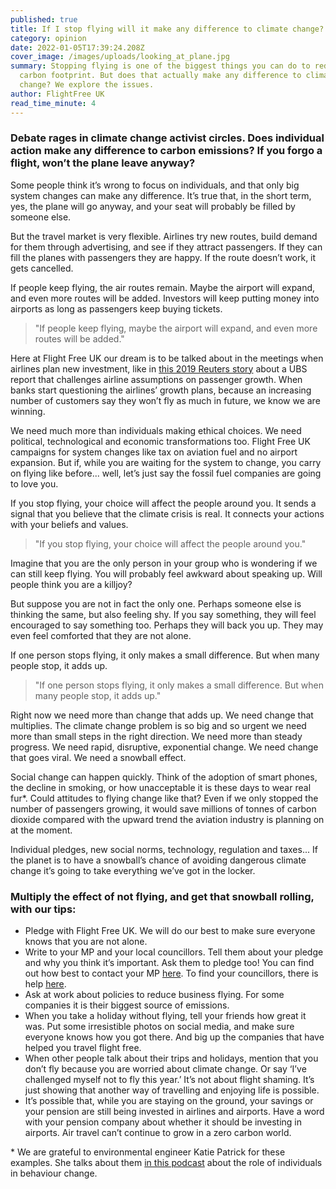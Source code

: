 ```yaml
---
published: true
title: If I stop flying will it make any difference to climate change?
category: opinion
date: 2022-01-05T17:39:24.208Z
cover_image: /images/uploads/looking_at_plane.jpg
summary: Stopping flying is one of the biggest things you can do to reduce your
  carbon footprint. But does that actually make any difference to climate
  change? We explore the issues.
author: FlightFree UK
read_time_minute: 4
---
```

### Debate rages in climate change activist circles. Does individual action make any difference to carbon emissions? If you forgo a flight, won’t the plane leave anyway?

Some people think it’s wrong to focus on individuals, and that only big system changes can make any difference. It’s true that, in the short term, yes, the plane will go anyway, and your seat will probably be filled by someone else.  

But the travel market is very flexible. Airlines try new routes, build demand for them through advertising, and see if they attract passengers. If they can fill the planes with passengers they are happy. If the route doesn’t work, it gets cancelled. 

If people keep flying, the air routes remain. Maybe the airport will expand, and even more routes will be added. Investors will keep putting money into airports as long as passengers keep buying tickets.

> "If people keep flying, maybe the airport will expand, and even more routes will be added."

Here at Flight Free UK our dream is to be talked about in the meetings when airlines plan new investment, like in [this 2019 Reuters story](https://www.reuters.com/article/us-travel-flying-climate-idUSKBN1WH23G) about a UBS report that challenges airline assumptions on passenger growth. When banks start questioning the airlines’ growth plans, because an increasing number of customers say they won’t fly as much in future, we know we are winning. 

We need much more than individuals making ethical choices. We need political, technological and economic transformations too. Flight Free UK campaigns for system changes like tax on aviation fuel and no airport expansion. But if, while you are waiting for the system to change, you carry on flying like before... well, let’s just say the fossil fuel companies are going to love you.

If you stop flying, your choice will affect the people around you. It sends a signal that you believe that the climate crisis is real. It connects your actions with your beliefs and values. 

> "If you stop flying, your choice will affect the people around you."

Imagine that you are the only person in your group who is wondering if we can still keep flying. You will probably feel awkward about speaking up. Will people think you are a killjoy? 

But suppose you are not in fact the only one. Perhaps someone else is thinking the same, but also feeling shy. If you say something, they will feel encouraged to say something too. Perhaps they will back you up. They may even feel comforted that they are not alone.

If one person stops flying, it only makes a small difference. But when many people stop, it adds up.

> "If one person stops flying, it only makes a small difference. But when many people stop, it adds up."

Right now we need more than change that adds up. We need change that multiplies. The climate change problem is so big and so urgent we need more than small steps in the right direction. We need more than steady progress. We need rapid, disruptive, exponential change. We need change that goes viral. We need a snowball effect.

Social change can happen quickly. Think of the adoption of smart phones, the decline in smoking, or how unacceptable it is these days to wear real fur*. Could attitudes to flying change like that? Even if we only stopped the number of passengers growing, it would save millions of tonnes of carbon dioxide compared with the upward trend the aviation industry is planning on at the moment.

Individual pledges, new social norms, technology, regulation and taxes... If the planet is to have a snowball’s chance of avoiding dangerous climate change it’s going to take everything we’ve got in the locker. 

### Multiply the effect of not flying, and get that snowball rolling, with our tips:

* Pledge with Flight Free UK. We will do our best to make sure everyone knows that you are not alone.
* Write to your MP and your local councillors. Tell them about your pledge and why you think it’s important. Ask them to pledge too! You can find out how best to contact your MP [here](https://members.parliament.uk/members/Commons). To find your councillors, there is help [here](https://www.gov.uk/find-your-local-councillors).
* Ask at work about policies to reduce business flying. For some companies it is their biggest source of emissions.
* When you take a holiday without flying, tell your friends how great it was. Put some irresistible photos on social media, and make sure everyone knows how you got there. And big up the companies that have helped you travel flight free.
* When other people talk about their trips and holidays, mention that you don’t fly because you are worried about climate change. Or say ‘I’ve challenged myself not to fly this year.’ It’s not about flight shaming. It’s just showing that another way of travelling and enjoying life is possible.
* It’s possible that, while you are staying on the ground, your savings or your pension are still being invested in airlines and airports. Have a word with your pension company about whether it should be investing in airports. Air travel can’t continue to grow in a zero carbon world.



\* We are grateful to environmental engineer Katie Patrick for these examples. She talks about them [in this podcast](https://anchor.fm/katiepatrick/episodes/The-Secret-of-How-Individual-Actions-Lead-To-Tipping-Points-with-Professor-Jan-Willem-Bolderdijk-e19slui) about the role of individuals in behaviour change.